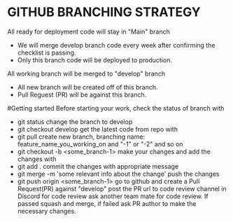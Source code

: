# GITHUB BRANCHING STRATEGY
All ready for deployment code will stay in "Main" branch
- We will merge develop branch code every week after confirming the checklist is passing.
- Only this branch code will be deployed to production.

All working branch will be merged to "develop" branch
- All new branch will be created off of this branch.
- Pull Reguest (PR) will be against this branch.

#Getting started
Before starting your work, check the status of branch with
- git status
change the branch to develop
- git checkout develop
get the latest code from repo with
- git pull
create new branch, branching name: feature_name_you_working_on and "-1" or "-2" and so on
- git checkout -b <some_branch-1> 
make your changes and add the changes with
- git add .
commit the changes with appropriate message
- git merge -m 'some relevant info about the change'
push the changes
- git push origin <some_branch-1>
go to github and create a Pull Request(PR) against "develop"
post the PR url to code review channel in Discord for code review
ask another team mate for code review. If passed squash and merge, if failed ask PR author to make the necessary changes.




